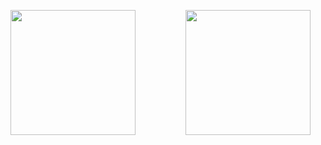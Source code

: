    <div style="display: flex; justify-content:space-between;">
            <figure style="text-align:center; flex:1;">
                <img src="https://user-images.githubusercontent.com/84608022/213287635-3cab3177-1dad-4e40-82e4-53b82f8df8b9.png"  width="200px"/>
            </figure>
            <figure style="text-align:center; flex:1;">
                <img src="https://user-images.githubusercontent.com/84608022/213287872-bc48e666-f556-478e-aa99-e50153b3c727.png"  width="200px"/>
            </figure>
        </div>
